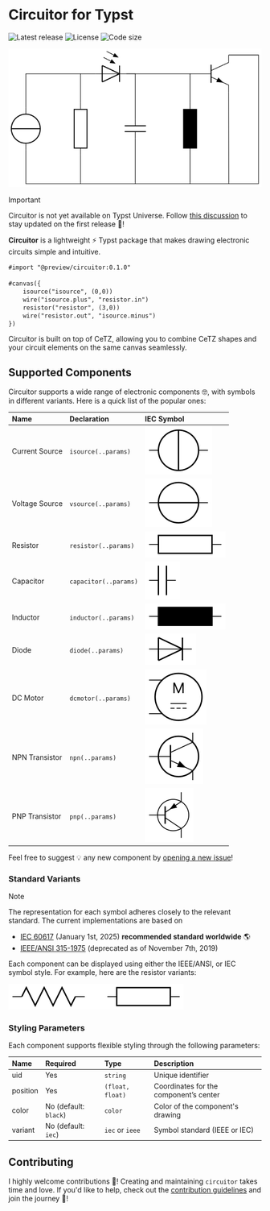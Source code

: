 # Circuitor for Typst

![Latest release](https://img.shields.io/github/v/release/l0uisgrange/circuitor?include_prereleases&style=flat-square&logo=typst&color=%23239dad)
![License](https://img.shields.io/github/license/l0uisgrange/circuitor?style=flat-square)
![Code size](https://img.shields.io/github/languages/code-size/l0uisgrange/circuitor?style=flat-square)

![Resistor variants](doc/examples/full.svg)

> [!IMPORTANT]
> Circuitor is not yet available on Typst Universe. Follow [this discussion](https://github.com/l0uisgrange/circuitor/discussions/2) to stay updated on the first release 🌟!

**Circuitor** is a lightweight ⚡️ Typst package that makes drawing electronic circuits simple and intuitive.

```typst
#import "@preview/circuitor:0.1.0"

#canvas({
    isource("isource", (0,0))
    wire("isource.plus", "resistor.in")
    resistor("resistor", (3,0))
    wire("resistor.out", "isource.minus")
})
```

Circuitor is built on top of CeTZ, allowing you to combine CeTZ shapes and your circuit elements on the same canvas seamlessly.

## Supported Components

Circuitor supports a wide range of electronic components 🤓, with symbols in different variants. Here is a quick list of the popular ones:

| Name            | Declaration           | IEC Symbol                                  |
|:----------------|:----------------------|:--------------------------------------------|
| Current Source  | `isource(..params)`   | ![Current Source](doc/examples/isource.svg) |
| Voltage Source  | `vsource(..params)`   | ![Voltage Source](doc/examples/vsource.svg) |
| Resistor        | `resistor(..params)`  | ![Resistor](doc/examples/resistor.svg)      |
| Capacitor       | `capacitor(..params)` | ![Capacitor](doc/examples/capacitor.svg)    |
| Inductor        | `inductor(..params)`  | ![Inductor](doc/examples/inductor.svg)      |
| Diode           | `diode(..params)`     | ![Inductor](doc/examples/diode.svg)         |
| DC Motor        | `dcmotor(..params)`   | ![Motor](doc/examples/motor.svg)            |
| NPN Transistor  | `npn(..params)`       | ![NPN](doc/examples/npn.svg)                |
| PNP Transistor  | `pnp(..params)`       | ![PNP](doc/examples/pnp.svg)                |

Feel free to suggest 💡 any new component by [opening a new issue](https://github.com/l0uisgrange/circuitor/issues/new?template=new_component.yml)!

### Standard Variants

> [!NOTE]
> The representation for each symbol adheres closely to the relevant standard. The current implementations are based on
> - [IEC 60617](https://webstore.iec.ch/en/publication/2723) (January 1st, 2025) **recommended standard worldwide** 🌎
> - [IEEE/ANSI 315-1975](https://standards.ieee.org/ieee/315/515/) (deprecated as of November 7th, 2019)

Each component can be displayed using either the IEEE/ANSI, or IEC symbol style. For example, here are the resistor variants:

![Resistor variants](doc/examples/resistor-standards.svg)

### Styling Parameters

Each component supports flexible styling through the following parameters:

| Name     | Required              | Type             | Description                            |
|:---------|:----------------------|:-----------------|:---------------------------------------|
| uid      | Yes                   | `string`         | Unique identifier                      |
| position | Yes                   | `(float, float)` | Coordinates for the component’s center |
| color    | No (default: `black`) | `color`          | Color of the component's drawing       |
| variant  | No (default: `iec`)   | `iec` or `ieee`  | Symbol standard (IEEE or IEC)          |

## Contributing

I highly welcome contributions 🌱! Creating and maintaining `circuitor` takes time and love. If you'd like to help, check out the [contribution guidelines](CONTRIBUTING.md) and join the journey 🤩!
